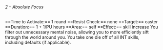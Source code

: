 ###### 2 – Absolute Focus
==Time to Activate:== 1 round
==Resist Check:== none
==Target:== caster
==Duration:== 1 + 1/PU hours
==Area:== self
==Effect:== skill increase
You filter out unnecessary mental noise, allowing you to more efficiently sift through the world around you. You take one die off of all INT skills, including defaults (if applicable).
